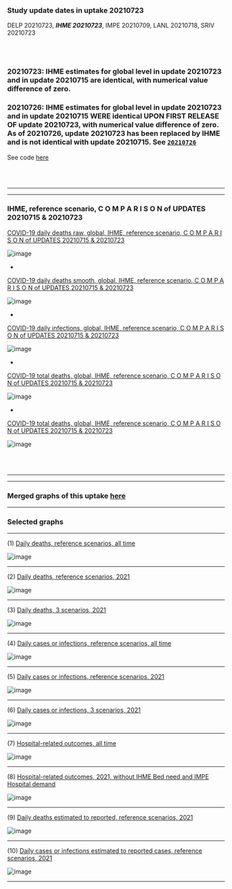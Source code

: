 ### Study update dates in uptake 20210723

DELP 20210723, **_IHME 20210723_**, IMPE 20210709, LANL 20210718, SRIV 20210723


<br/><br/>

### 20210723: IHME estimates for global level in update 20210723 and in update 20210715 are identical, with numerical value difference of zero. 

### 20210726: IHME estimates for global level in update 20210723 and in update 20210715 WERE identical UPON FIRST RELEASE OF update 20210723, with numerical value difference of zero. As of 20210726, update 20210723 has been replaced by IHME and is not identical with update 20210715. See [`20210726`](https://github.com/pourmalek/covir2/tree/main/20210726)


See code [here](https://github.com/pourmalek/CovidVisualizedGlobal/blob/main/20210723/code/IHME/do%20country%20IHME.do)


<br/><br/>

********
********

### IHME, reference scenario, C O M P A R I S O N of UPDATES 20210715 & 20210723

[COVID-19 daily deaths raw, global, IHME, reference scenario, C O M P A R I S O N of UPDATES 20210715 & 20210723](https://github.com/pourmalek/CovidVisualizedGlobal/blob/main/20210723/output/IHME/graph%20A1%20COVID-19%20daily%20deaths%20raw%2C%20reference%20scenario%2C%20global%2C%20IHME.pdf)

![image](https://user-images.githubusercontent.com/30849720/126860464-3af395e9-35b4-4fd9-968e-5454c849ea54.png)

*

[COVID-19 daily deaths smooth, global, IHME, reference scenario, C O M P A R I S O N of UPDATES 20210715 & 20210723](https://github.com/pourmalek/CovidVisualizedGlobal/blob/main/20210723/output/IHME/graph%20A2%20COVID-19%20daily%20deaths%20smooth%2C%20reference%20scenario%2C%20global%2C%20IHME.pdf)

![image](https://user-images.githubusercontent.com/30849720/126860484-cbb34c1d-af83-42d5-9be3-e83dc3eab1a1.png)

*

[COVID-19 daily infections, global, IHME, reference scenario, C O M P A R I S O N of UPDATES 20210715 & 20210723](https://github.com/pourmalek/CovidVisualizedGlobal/blob/main/20210723/output/IHME/graph%20A3%20COVID-19%20daily%20infections%2C%20reference%20scenario%2C%20global%2C%20IHME.pdf)

![image](https://user-images.githubusercontent.com/30849720/126860499-31908f2f-9f7d-429b-9532-71211ad2cada.png)

*

[COVID-19 total deaths, global, IHME, reference scenario, C O M P A R I S O N of UPDATES 20210715 & 20210723](https://github.com/pourmalek/CovidVisualizedGlobal/blob/main/20210723/output/IHME/graph%20A4%20COVID-19%20total%20deaths%2C%20reference%20scenario%2C%20global%2C%20IHME.pdf)

![image](https://user-images.githubusercontent.com/30849720/126860529-279e458a-0778-4f71-b09a-0ab07cc1753a.png)

*

[COVID-19 total deaths, global, IHME, reference scenario, C O M P A R I S O N of UPDATES 20210715 & 20210723](https://github.com/pourmalek/CovidVisualizedGlobal/blob/main/20210723/output/IHME/graph%20A5%20COVID-19%20total%20infections%2C%20reference%20scenario%2C%20global%2C%20IHME.pdf)

![image](https://user-images.githubusercontent.com/30849720/126860548-7957898f-e5dd-472d-8caa-4e4cb9692beb.png)

<br/><br/>

********
********


### Merged graphs of this uptake [here](https://github.com/pourmalek/CovidVisualizedGlobal/blob/main/20210723/graphs%20merge%2020210723.pdf)


****


### Selected graphs

****

(1) [Daily deaths, reference scenarios, all time](https://github.com/pourmalek/CovidVisualizedGlobal/blob/main/20210723/output/merge/graph%2011%20COVID-19%20daily%20deaths%2C%20global%2C%20reference%20scenarios%2C%20all%20time.pdf)

![image](https://user-images.githubusercontent.com/30849720/126873474-c4ae125b-f597-448e-bb88-f088df139d3c.png)

****

(2) [Daily deaths, reference scenarios, 2021](https://github.com/pourmalek/CovidVisualizedGlobal/blob/main/20210723/output/merge/graph%2012%20COVID-19%20daily%20deaths%2C%20global%2C%20reference%20scenarios%2C%202021.pdf)

![image](https://user-images.githubusercontent.com/30849720/126873496-5af00eac-a3c4-4229-b3bb-d98eb347c6c3.png)

****

(3) [Daily deaths, 3 scenarios, 2021](https://github.com/pourmalek/CovidVisualizedGlobal/blob/main/20210723/output/merge/graph%2014%20COVID-19%20daily%20deaths%2C%20global%2C%203%20scenarios%2C%202021.pdf)

![image](https://user-images.githubusercontent.com/30849720/126873518-ceb7dbbe-db94-417a-8aa1-c9d8453d6a6b.png)

****

(4) [Daily cases or infections, reference scenarios, all time](https://github.com/pourmalek/CovidVisualizedGlobal/blob/main/20210723/output/merge/graph%2021%20COVID-19%20daily%20cases%2C%20global%2C%20reference%20scenarios.pdf)

![image](https://user-images.githubusercontent.com/30849720/126873535-052329a1-8efd-4fd1-af85-572f326d3c53.png)

****

(5) [Daily cases or infections, reference scenarios, 2021](https://github.com/pourmalek/CovidVisualizedGlobal/blob/main/20210723/output/merge/graph%2022%20COVID-19%20daily%20cases%2C%20global%2C%20reference%20scenarios%2C%202021.pdf)

![image](https://user-images.githubusercontent.com/30849720/126873554-ffd58044-0949-4b8f-b32a-d9f75c71c5c8.png)

****

(6) [Daily cases or infections, 3 scenarios, 2021](https://github.com/pourmalek/CovidVisualizedGlobal/blob/main/20210723/output/merge/graph%2024%20COVID-19%20daily%20cases%2C%20global%2C%203%20scenarios%2C%202021%2C%20uncertainty.pdf)

![image](https://user-images.githubusercontent.com/30849720/126873573-d88bb51f-67e6-403e-8902-2e91d6a440b5.png)

****

(7) [Hospital-related outcomes, all time](https://github.com/pourmalek/CovidVisualizedGlobal/blob/main/20210723/output/merge/graph%2061%20COVID-19%20hospital-related%20outcomes.pdf)

![image](https://user-images.githubusercontent.com/30849720/126873592-0d3ad491-5f0e-4b35-b77b-1cc71fde86dc.png)

****

(8) [Hospital-related outcomes, 2021, without IHME Bed need and IMPE Hospital demand](https://github.com/pourmalek/CovidVisualizedGlobal/blob/main/20210723/output/merge/graph%2063%20COVID-19%20hospital-related%20outcomes%2C%20wo%20extremes%2C%202021.pdf)

![image](https://user-images.githubusercontent.com/30849720/126873605-5438120a-976f-437f-8fc7-6ab8e94c57b0.png)

****

(9) [Daily deaths estimated to reported, reference scenarios, 2021](https://github.com/pourmalek/CovidVisualizedGlobal/blob/main/20210723/output/merge/graph%2082%20COVID-19%20daily%20deaths%20estimated%20to%20reported%2C%20global%2C%20reference%20scenarios%2C%202021.pdf)

![image](https://user-images.githubusercontent.com/30849720/126873630-00470f7e-fca9-47de-bf5b-92320735c89f.png)

****

(10) [Daily cases or infections estimated to reported cases, reference scenarios, 2021](https://github.com/pourmalek/CovidVisualizedGlobal/blob/main/20210723/output/merge/graph%2084%20COVID-19%20daily%20cases%20estimated%20to%20reported%2C%20global%2C%20reference%20scenarios%2C%202021.pdf)

![image](https://user-images.githubusercontent.com/30849720/126873649-bed4e8bb-d018-4a4e-8847-2812c6f56708.png)

****

